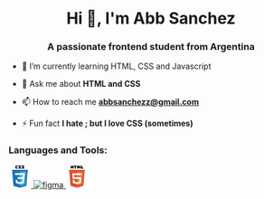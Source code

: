 <h1 align="center">Hi 👋, I'm Abb Sanchez</h1>
<h3 align="center">A passionate frontend student from Argentina</h3>

- 🌱 I’m currently learning HTML, CSS and Javascript 

- 💬 Ask me about **HTML and CSS**

- 📫 How to reach me **abbsanchezz@gmail.com**

- ⚡ Fun fact **I hate ; but I love CSS (sometimes)**


<h3 align="left">Languages and Tools:</h3>
<p align="left"> <a href="https://www.w3schools.com/css/" target="_blank"> <img src="https://raw.githubusercontent.com/devicons/devicon/master/icons/css3/css3-original-wordmark.svg" alt="css3" width="40" height="40"/> </a> <a href="https://www.figma.com/" target="_blank"> <img src="https://www.vectorlogo.zone/logos/figma/figma-icon.svg" alt="figma" width="40" height="40"/> </a> <a href="https://www.w3.org/html/" target="_blank"> <img src="https://raw.githubusercontent.com/devicons/devicon/master/icons/html5/html5-original-wordmark.svg" alt="html5" width="40" height="40"/> </a> </p>
